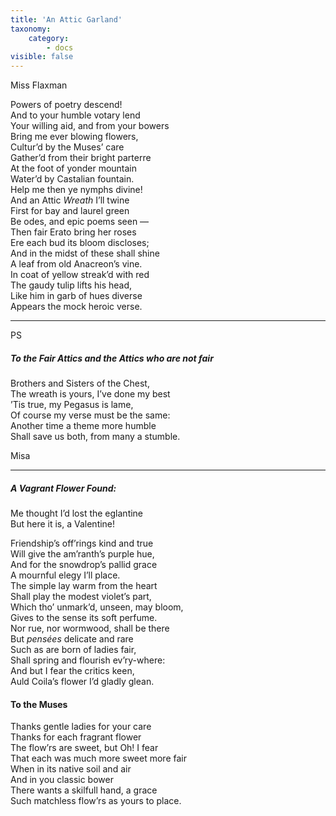 ```yaml
---
title: 'An Attic Garland'
taxonomy:
    category:
        - docs
visible: false
---
```


<div class="author">Miss Flaxman</div>

Powers of poetry descend!  
And to your humble votary lend  
Your willing aid, and from your bowers  
Bring me ever blowing flowers,  
Cultur’d by the Muses’ care  
Gather’d from their bright parterre  
At the foot of yonder mountain  
Water’d by Castalian fountain.  
Help me then ye nymphs divine!  
And an Attic *Wreath* I’ll twine  
First for bay and laurel green  
Be odes, and epic poems seen —  
Then fair Erato bring her roses  
Ere each bud its bloom discloses;  
And in the midst of these shall shine  
A leaf from old Anacreon’s vine.  
In coat of yellow streak’d with red  
The gaudy tulip lifts his head,  
Like him in garb of hues diverse  
Appears the mock heroic verse.

---

PS  
  
##### To the Fair Attics and the Attics who are not fair  
  
Brothers and Sisters of the Chest,  
The wreath is yours, I’ve done my best  
’Tis true, my Pegasus is lame,  
Of course my verse must be the same:  
Another time a theme more humble  
Shall save us both, from many a stumble.  
  
Misa  

---
  
##### A Vagrant Flower Found:   
  
Me thought I’d lost the eglantine  
But here it is, a Valentine!  
  
Friendship’s off’rings kind and true  
Will give the am’ranth’s purple hue,  
And for the snowdrop’s pallid grace  
A mournful elegy I’ll place.  
The simple lay warm from the heart  
Shall play the modest violet’s part,  
Which tho’ unmark’d, unseen, may bloom,  
Gives to the sense its soft perfume.  
Nor rue, nor wormwood, shall be there  
But *pensées* delicate and rare  
Such as are born of ladies fair,  
Shall spring and flourish ev’ry-where:  
And but I fear the critics keen,  
Auld Coila’s flower I’d gladly glean.  
  
#### To the Muses  
  
Thanks gentle ladies for your care  
Thanks for each fragrant flower  
The flow’rs are sweet, but Oh! I fear  
That each was much more sweet more fair  
When in its native soil and air  
And in you classic bower  
There wants a skilfull hand, a grace  
Such matchless flow’rs as yours to place.